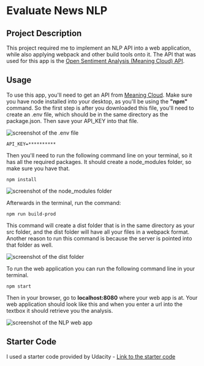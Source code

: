 # Evaluate News NLP

## Project Description

This project required me to implement an NLP API into a web application, while also applying webpack and other build tools onto it. The API that was used for this app is the <a href="https://www.meaningcloud.com/developer/sentiment-analysis">Open Sentiment Analysis (Meaning Cloud) API</a>.

## Usage

To use this app, you'll need to get an API from <a href="https://www.meaningcloud.com/developer/sentiment-analysis">Meaning Cloud</a>. Make sure you have node installed into your desktop, as you'll be using the **"npm"** command. So the first step is after you downloaded this file, you'll need to create an .env file, which should be in the same directory as the package.json. Then save your API_KEY into that file.

<img src="https://user-images.githubusercontent.com/86360050/135782936-1295016d-5705-416d-9a3c-0d9ff0277ac3.png" alt="screenshot of the .env file">

````
API_KEY=**********
````

Then you'll need to run the following command line on your terminal, so it has all the required packages. It should create a node_modules folder, so make sure you have that.

````
npm install
````

<img src="https://user-images.githubusercontent.com/86360050/135783126-11fe9ea2-4e98-4b9c-83bf-1729c9f7a5cd.png" alt="screenshot of the node_modules folder">

Afterwards in the terminal, run the command:

````
npm run build-prod
````
This command will create a dist folder that is in the same directory as your src folder, and the dist folder will have all your files in a webpack format. Another reason to run this command is because the server is pointed into that folder as well.

<img src="https://user-images.githubusercontent.com/86360050/135783343-bb666adc-589d-42e8-bf2c-82e7ad83effb.png" alt="screenshot of the dist folder">

To run the web application you can run the following command line in your terminal.
````
npm start
````
Then in your browser, go to **localhost:8080** where your web app is at. Your web application should look like this and when you enter a url into the textbox it should retrieve you the analysis.

<img src="https://user-images.githubusercontent.com/86360050/135783981-a4b74552-a391-4b4e-b9ed-82b0a50533f7.png" alt="screenshot of the NLP web app">

## Starter Code

I used a starter code provided by Udacity - <a href="https://github.com/udacity/fend/tree/refresh-2019" target="_blank">Link to the starter code</a>
